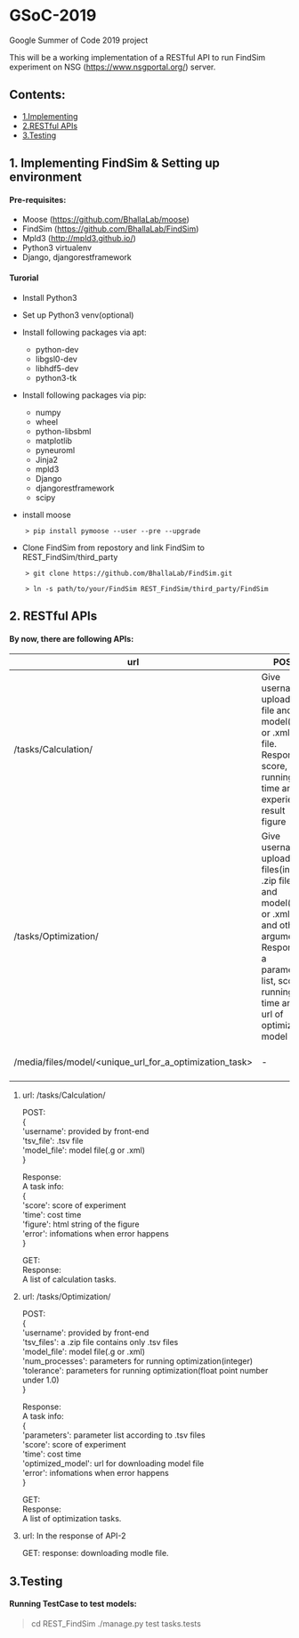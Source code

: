 # GSoC-2019
Google Summer of Code 2019 project

This will be a working implementation of a RESTful API to run FindSim experiment on NSG (https://www.nsgportal.org/) server.


## Contents:

* [1.Implementing](#1)
* [2.RESTful APIs](#2)
* [3.Testing](#3)


<h2 id="1">1. Implementing FindSim & Setting up environment</h2>

#### Pre-requisites:

- Moose (https://github.com/BhallaLab/moose)
- FindSim (https://github.com/BhallaLab/FindSim)
- Mpld3 (http://mpld3.github.io/)
- Python3 virtualenv
- Django, djangorestframework

#### Turorial
- Install Python3
- Set up Python3 venv(optional)
- Install following packages via apt:
    + python-dev
    + libgsl0-dev
    + libhdf5-dev
    + python3-tk
- Install following packages via pip:  
    + numpy
    + wheel
    + python-libsbml
    + matplotlib
    + pyneuroml
    + Jinja2
    + mpld3
    + Django
    + djangorestframework
    + scipy

- install moose
```
    > pip install pymoose --user --pre --upgrade
```
- Clone FindSim from repostory and link FindSim to REST_FindSim/third_party
```
    > git clone https://github.com/BhallaLab/FindSim.git

    > ln -s path/to/your/FindSim REST_FindSim/third_party/FindSim
```

<h2 id="2">2. RESTful APIs</h2>


 #### By now, there are following APIs:  

|  url   | POST | GET |
|  ----  | ----  | ---- |
| /tasks/Calculation/ | Give username, upload .tsv file and model(.g or .xml) file.<br>Response score, running time and experiemnt result figure |  response all calculation tasks|
| /tasks/Optimization/ | Give username, upload .tsv files(in a .zip file) and model(.g or .xml) file and other arguments.<br>Response a parameters list, score, running time and url of optimized model file |  response all Optimization tasks|
| /media/files/model/<unique_url_for_a_optimization_task> | - | Download optimized model file |


1. url: /tasks/Calculation/

    POST:  
    {  
    'username': provided by front-end  
    'tsv_file': .tsv file  
    'model_file': model file(.g or .xml)  
    }  


    Response:  
    A task info:  
    {  
    'score': score of experiment  
    'time': cost time  
    'figure': html string of the figure  
    'error': infomations when error happens  
    }  

    GET:  
    Response:  
    A list of calculation tasks.  

2. url: /tasks/Optimization/

    POST:  
    {  
    'username': provided by front-end  
    'tsv_files': a .zip file contains only .tsv files  
    'model_file': model file(.g or .xml)  
    'num_processes': parameters for running optimization(integer)  
    'tolerance': parameters for running optimization(float point number under 1.0)  
    }  

    Response:  
    A task info:  
    {  
    'parameters': parameter list according to .tsv files  
    'score': score of experiment  
    'time': cost time  
    'optimized_model': url for downloading model file  
    'error': infomations when error happens  
    }  

    GET:  
    Response:  
    A list of optimization tasks.  

3. url: In the response of API-2

    GET:
    response: downloading modle file.

    

<h2 id="3">3.Testing</h2>

#### Running TestCase to test models:

> cd REST_FindSim
> ./manage.py test tasks.tests
